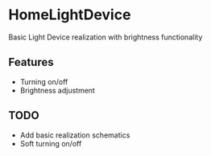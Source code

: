# HomeLightDevice

Basic Light Device realization with brightness functionality

## Features

* Turning on/off
* Brightness adjustment

## TODO

* Add basic realization schematics
* Soft turning on/off
